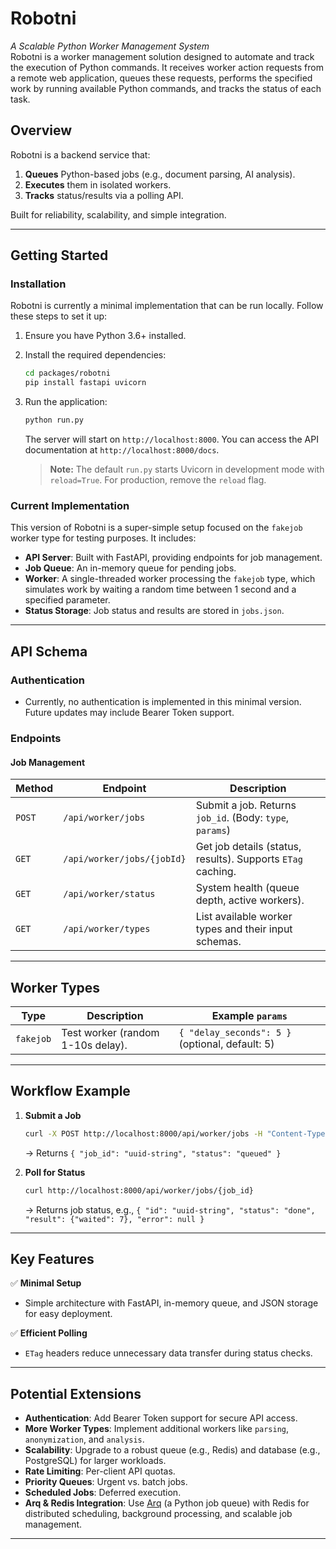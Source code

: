 # **Robotni**

_A Scalable Python Worker Management System_  
Robotni is a worker management solution designed to automate and track the execution of Python commands. It receives worker action requests from a remote web application, queues these requests, performs the specified work by running available Python commands, and tracks the status of each task.

## **Overview**

Robotni is a backend service that:

1. **Queues** Python-based jobs (e.g., document parsing, AI analysis).
2. **Executes** them in isolated workers.
3. **Tracks** status/results via a polling API.

Built for reliability, scalability, and simple integration.

---

## **Getting Started**

### **Installation**

Robotni is currently a minimal implementation that can be run locally. Follow these steps to set it up:

1. Ensure you have Python 3.6+ installed.
2. Install the required dependencies:
   ```bash
   cd packages/robotni
   pip install fastapi uvicorn
   ```
3. Run the application:

   ```bash
   python run.py
   ```

   The server will start on `http://localhost:8000`. You can access the API documentation at `http://localhost:8000/docs`.

   > **Note:** The default `run.py` starts Uvicorn in development mode with `reload=True`. For production, remove the `reload` flag.

### **Current Implementation**

This version of Robotni is a super-simple setup focused on the `fakejob` worker type for testing purposes. It includes:

- **API Server**: Built with FastAPI, providing endpoints for job management.
- **Job Queue**: An in-memory queue for pending jobs.
- **Worker**: A single-threaded worker processing the `fakejob` type, which simulates work by waiting a random time between 1 second and a specified parameter.
- **Status Storage**: Job status and results are stored in `jobs.json`.

---

## **API Schema**

### **Authentication**

- Currently, no authentication is implemented in this minimal version. Future updates may include Bearer Token support.

### **Endpoints**

#### **Job Management**

| Method | Endpoint                   | Description                                                 |
| ------ | -------------------------- | ----------------------------------------------------------- |
| `POST` | `/api/worker/jobs`         | Submit a job. Returns `job_id`. (Body: `type`, `params`)    |
| `GET`  | `/api/worker/jobs/{jobId}` | Get job details (status, results). Supports `ETag` caching. |
| `GET`  | `/api/worker/status`       | System health (queue depth, active workers).                |
| `GET`  | `/api/worker/types`        | List available worker types and their input schemas.        |

---

## **Worker Types**

| Type      | Description                       | Example `params`                                |
| --------- | --------------------------------- | ----------------------------------------------- |
| `fakejob` | Test worker (random 1-10s delay). | `{ "delay_seconds": 5 }` (optional, default: 5) |

---

## **Workflow Example**

1. **Submit a Job**

   ```bash
   curl -X POST http://localhost:8000/api/worker/jobs -H "Content-Type: application/json" -d '{"type": "fakejob", "params": {"delay_seconds": 10}}'
   ```

   → Returns `{ "job_id": "uuid-string", "status": "queued" }`

2. **Poll for Status**
   ```bash
   curl http://localhost:8000/api/worker/jobs/{job_id}
   ```
   → Returns job status, e.g., `{ "id": "uuid-string", "status": "done", "result": {"waited": 7}, "error": null }`

---

## **Key Features**

✅ **Minimal Setup**

- Simple architecture with FastAPI, in-memory queue, and JSON storage for easy deployment.

✅ **Efficient Polling**

- `ETag` headers reduce unnecessary data transfer during status checks.

---

## **Potential Extensions**

- **Authentication**: Add Bearer Token support for secure API access.
- **More Worker Types**: Implement additional workers like `parsing`, `anonymization`, and `analysis`.
- **Scalability**: Upgrade to a robust queue (e.g., Redis) and database (e.g., PostgreSQL) for larger workloads.
- **Rate Limiting**: Per-client API quotas.
- **Priority Queues**: Urgent vs. batch jobs.
- **Scheduled Jobs**: Deferred execution.
- **Arq & Redis Integration**: Use [Arq](https://arq-docs.helpmanual.io/) (a Python job queue) with Redis for distributed scheduling, background processing, and scalable job management.

---

